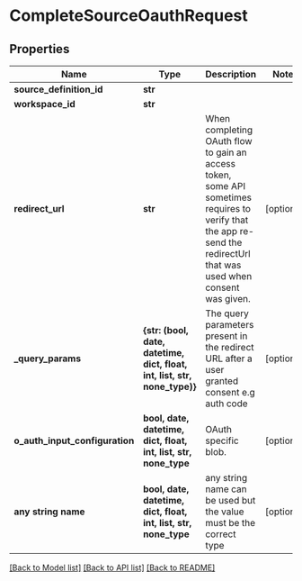 # CompleteSourceOauthRequest


## Properties
Name | Type | Description | Notes
------------ | ------------- | ------------- | -------------
**source_definition_id** | **str** |  | 
**workspace_id** | **str** |  | 
**redirect_url** | **str** | When completing OAuth flow to gain an access token, some API sometimes requires to verify that the app re-send the redirectUrl that was used when consent was given. | [optional] 
**_query_params** | **{str: (bool, date, datetime, dict, float, int, list, str, none_type)}** | The query parameters present in the redirect URL after a user granted consent e.g auth code | [optional] 
**o_auth_input_configuration** | **bool, date, datetime, dict, float, int, list, str, none_type** | OAuth specific blob. | [optional] 
**any string name** | **bool, date, datetime, dict, float, int, list, str, none_type** | any string name can be used but the value must be the correct type | [optional]

[[Back to Model list]](../README.md#documentation-for-models) [[Back to API list]](../README.md#documentation-for-api-endpoints) [[Back to README]](../README.md)


